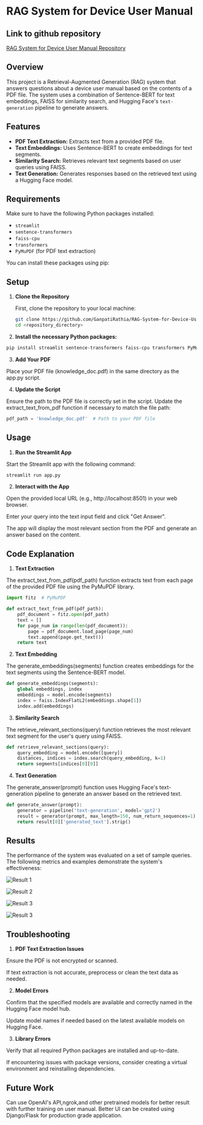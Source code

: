 # RAG System for Device User Manual

## Link to github repository

[RAG System for Device User Manual Repository](https://github.com/GanpatiRathia/RAG-System-for-Device-User-Manual)

## Overview

This project is a Retrieval-Augmented Generation (RAG) system that answers questions about a device user manual based on the contents of a PDF file. The system uses a combination of Sentence-BERT for text embeddings, FAISS for similarity search, and Hugging Face's `text-generation` pipeline to generate answers.

## Features

- **PDF Text Extraction:** Extracts text from a provided PDF file.
- **Text Embeddings:** Uses Sentence-BERT to create embeddings for text segments.
- **Similarity Search:** Retrieves relevant text segments based on user queries using FAISS.
- **Text Generation:** Generates responses based on the retrieved text using a Hugging Face model.

## Requirements

Make sure to have the following Python packages installed:

- `streamlit`
- `sentence-transformers`
- `faiss-cpu`
- `transformers`
- `PyMuPDF` (for PDF text extraction)

You can install these packages using pip:

## Setup

1. **Clone the Repository**

   First, clone the repository to your local machine:

   ```bash
   git clone https://github.com/GanpatiRathia/RAG-System-for-Device-User-Manual.git
   cd <repository_directory>

2. **Install the necessary Python packages:**

```bash
pip install streamlit sentence-transformers faiss-cpu transformers PyMuPDF
```

3. **Add Your PDF**

Place your PDF file (knowledge_doc.pdf) in the same directory as the app.py script.

4. **Update the Script**

Ensure the path to the PDF file is correctly set in the script. Update the extract_text_from_pdf function if necessary to match the file path:

```python
pdf_path = 'knowledge_doc.pdf'  # Path to your PDF file
```

## Usage

1. **Run the Streamlit App**

Start the Streamlit app with the following command:

```bash
streamlit run app.py
```

2. **Interact with the App**

Open the provided local URL (e.g., http://localhost:8501) in your web browser.

Enter your query into the text input field and click "Get Answer".

The app will display the most relevant section from the PDF and generate an answer based on the content.

## Code Explanation

1. **Text Extraction**

The extract_text_from_pdf(pdf_path) function extracts text from each page of the provided PDF file using the PyMuPDF library.

```python
import fitz  # PyMuPDF

def extract_text_from_pdf(pdf_path):
    pdf_document = fitz.open(pdf_path)
    text = []
    for page_num in range(len(pdf_document)):
        page = pdf_document.load_page(page_num)
        text.append(page.get_text())
    return text
```

2. **Text Embedding**

The generate_embeddings(segments) function creates embeddings for the text segments using the Sentence-BERT model.

```python
def generate_embeddings(segments):
    global embeddings, index
    embeddings = model.encode(segments)
    index = faiss.IndexFlatL2(embeddings.shape[1])
    index.add(embeddings)
```

3. **Similarity Search**

The retrieve_relevant_sections(query) function retrieves the most relevant text segment for the user's query using FAISS.

```python
def retrieve_relevant_sections(query):
    query_embedding = model.encode([query])
    distances, indices = index.search(query_embedding, k=1)
    return segments[indices[0][0]]
```

4. **Text Generation**

The generate_answer(prompt) function uses Hugging Face's text-generation pipeline to generate an answer based on the retrieved text.

```python
def generate_answer(prompt):
    generator = pipeline('text-generation', model='gpt2')
    result = generator(prompt, max_length=150, num_return_sequences=1)
    return result[0]['generated_text'].strip()
```


## Results 

The performance of the system was evaluated on a set of sample queries. The following metrics and examples demonstrate the system's effectiveness:

![Result 1](https://github.com/GanpatiRathia/RAG-System-for-Device-User-Manual/blob/main/result1.JPG)

![Result 2](https://github.com/GanpatiRathia/RAG-System-for-Device-User-Manual/blob/main/result2.JPG)

![Result 3](https://github.com/GanpatiRathia/RAG-System-for-Device-User-Manual/blob/main/result3.JPG)

![Result 3](https://github.com/GanpatiRathia/RAG-System-for-Device-User-Manual/blob/main/result4.JPG)


## Troubleshooting

1. **PDF Text Extraction Issues**

Ensure the PDF is not encrypted or scanned.

If text extraction is not accurate, preprocess or clean the text data as needed.

2. **Model Errors**

Confirm that the specified models are available and correctly named in the Hugging Face model hub.

Update model names if needed based on the latest available models on Hugging Face.

3. **Library Errors**

Verify that all required Python packages are installed and up-to-date.

If encountering issues with package versions, consider creating a virtual environment and reinstalling dependencies.


## Future Work

Can use OpenAI's API,ngrok,and other pretrained models for better result with further training on user manual. Better UI can be created using Django/Flask for production grade application. 